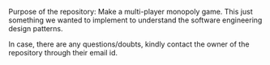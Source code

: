 
Purpose of the repository:
Make a multi-player monopoly game. This just something we wanted to implement to understand the software engineering design patterns.

In case, there are any questions/doubts, kindly contact the owner of the repository through their email id.

